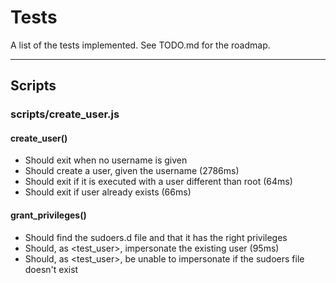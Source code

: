 # Tests

A list of the tests implemented. See TODO.md for the roadmap.

-------------------------------------------------------------------------------
## Scripts

### scripts/create_user.js

#### create_user()
  - Should exit when no username is given
  - Should create a user, given the username (2786ms)
  - Should exit if it is executed with a user different than root (64ms)
  - Should exit if user already exists (66ms)

#### grant_privileges()
  - Should find the sudoers.d file and that it has the right privileges
  - Should, as <test_user>, impersonate the existing user (95ms)
  - Should, as <test_user>, be unable to impersonate if the sudoers file doesn't exist
